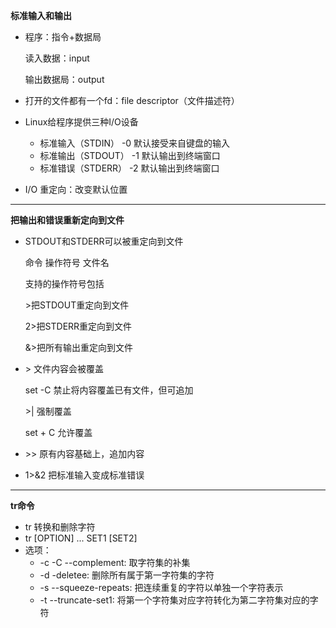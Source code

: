 **标准输入和输出**

 * 程序：指令+数据局

   读入数据：input

   输出数据局：output

* 打开的文件都有一个fd：file descriptor（文件描述符）

* Linux给程序提供三种I/O设备

  * 标准输入（STDIN） -0 默认接受来自键盘的输入
  * 标准输出（STDOUT） -1 默认输出到终端窗口
  * 标准错误（STDERR） -2 默认输出到终端窗口

* I/O 重定向：改变默认位置

----

**把输出和错误重新定向到文件**

* STDOUT和STDERR可以被重定向到文件

  命令 操作符号 文件名

  支持的操作符号包括

  \>把STDOUT重定向到文件

  2>把STDERR重定向到文件

  &>把所有输出重定向到文件

* \> 文件内容会被覆盖

  set -C 禁止将内容覆盖已有文件，但可追加

  \>| 强制覆盖

  set + C 允许覆盖

* \>> 原有内容基础上，追加内容

* 1\>&2 把标准输入变成标准错误

-----

**tr命令**

* tr 转换和删除字符
* tr [OPTION] ... SET1 [SET2]
* 选项：
  * -c -C --complement: 取字符集的补集
  * -d -deletee: 删除所有属于第一字符集的字符
  * -s --squeeze-repeats: 把连续重复的字符以单独一个字符表示
  * -t --truncate-set1: 将第一个字符集对应字符转化为第二字符集对应的字符
